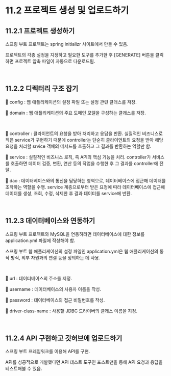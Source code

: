 # 11.2 프로젝트 생성 및 업로드하기

## 11.2.1 프로젝트 생성하기

스프링 부트 프로젝트는 spring initializr 사이트에서 만들 수 있음.

프로젝트의 각종 설정을 지정하고 필요한 도구를 추가한 후 [GENERATE] 버튼을 클릭하면 프로젝트 압축 파일이 자동으로 다운로드됨.

<br />

## 11.2.2 디렉터리 구조 잡기

:small_blue_diamond: config : 웹 애플리케이션의 설정 파일 또는 설정 관련 클래스를 저장.

:small_blue_diamond: domain : 웹 애플리케이션의 주요 도메인 모델을 구성하는 클래스를 저장.

<br />

:small_blue_diamond: controller : 클라이언트의 요청을 받아 처리하고 응답을 반환. 실질적인 비즈니스로직은 service가 구현하기 때문에 controller는 단순히 클라이언트의 요청을 받아 해당 요청을 처리할 srvice 객체의 메서드를 호출하고 그 결과를 반환하는 역할만 함.

:small_blue_diamond: service : 실질적인 비즈니스 로직, 즉 API의 핵심 기능을 처리. controller가 서비스를 호출하면 데이터 검증, 변환, 연산 등의 작업을 수행한 후 그 결과를 controller에 전달.

:small_blue_diamond: dao : 데이터베이스와의 통신을 담당하는 영역으로, 데이터베이스에 접근해 데이터를 조작하는 역할을 수행. service 계층으로부터 받은 요청에 따라 데이터베이스에 접근해 데이터를 생성, 조회, 수정, 삭제한 후 결과 데이터를 service에 반환.

<br />

## 11.2.3 데이터베이스와 연동하기

스프링 부트 프로젝트와 MySQL을 연동하려면 데이터베이스에 대한 정보를 application.yml 파일에 작성해야 함.

스프링 부트 웹 애플리케이션의 설정 파일인 application.yml은 웹 애플리케이션의 동작 방식, 외부 자원과의 연결 등을 정의하는 데 사용.

<br />

:small_blue_diamond: url : 데이터베이스의 주소를 지정. 

:small_blue_diamond: username : 데이터베이스의 사용자 이름을 작성.

:small_blue_diamond: password : 데이터베이스의 접근 비밀번호를 작성.

:small_blue_diamond: driver-class-name : 사용할 JDBC 드라이버의 클래스 이름을 지정.

<br />

## 11.2.4 API 구현하고 깃허브에 업로드하기

스프링 부트 프레임워크를 이용해 API를 구현.

API를 성공적으로 개발했다면 API 테스트 도구인 포스트맨을 통해 API 요청과 응답을 테스트해볼 수 있음.